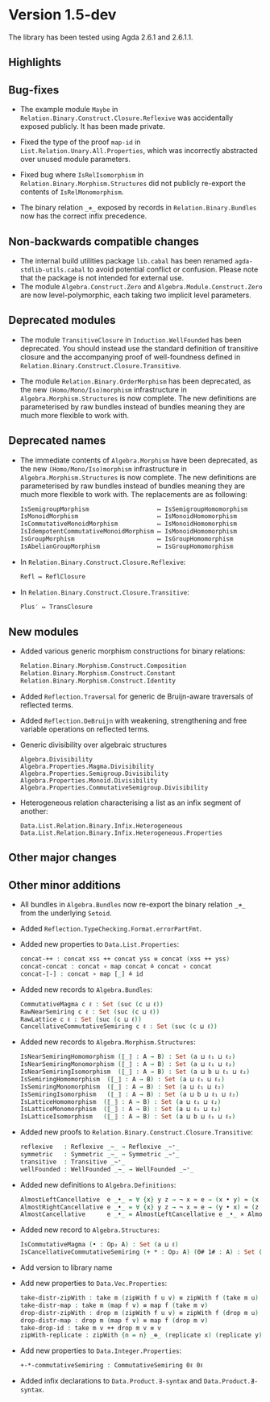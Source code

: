 Version 1.5-dev
===============

The library has been tested using Agda 2.6.1 and 2.6.1.1.

Highlights
----------

Bug-fixes
---------

* The example module `Maybe` in `Relation.Binary.Construct.Closure.Reflexive` was
  accidentally exposed publicly. It has been made private.

* Fixed the type of the proof `map-id` in `List.Relation.Unary.All.Properties`,
  which was incorrectly abstracted over unused module parameters.

* Fixed bug where `IsRelIsomorphism` in `Relation.Binary.Morphism.Structures` did not
  publicly re-export the contents of `IsRelMonomorphism`.

* The binary relation `_≉_` exposed by records in `Relation.Binary.Bundles` now has
  the correct infix precedence.

Non-backwards compatible changes
--------------------------------

* The internal build utilities package `lib.cabal` has been renamed
  `agda-stdlib-utils.cabal` to avoid potential conflict or confusion.
  Please note that the package is not intended for external use.
* The module `Algebra.Construct.Zero` and `Algebra.Module.Construct.Zero` are now level-polymorphic, each taking two implicit level parameters.

Deprecated modules
------------------

* The module `TransitiveClosure` in `Induction.WellFounded` has been deprecated.
  You should instead use the standard definition of transitive closure and the
  accompanying proof of well-foundness defined in `Relation.Binary.Construct.Closure.Transitive`.

* The module `Relation.Binary.OrderMorphism` has been deprecated, as the new
  `(Homo/Mono/Iso)morphism` infrastructure in `Algebra.Morphism.Structures` is now
  complete. The new definitions are parameterised by raw bundles instead of bundles
  meaning they are much more flexible to work with.

Deprecated names
----------------

* The immediate contents of `Algebra.Morphism` have been deprecated, as the new
  `(Homo/Mono/Iso)morphism` infrastructure in `Algebra.Morphism.Structures` is now
  complete. The new definitions are parameterised by raw bundles instead of bundles
  meaning they are much more flexible to work with. The replacements are as following:
  ```agda
  IsSemigroupMorphism                   ↦ IsSemigroupHomomorphism
  IsMonoidMorphism                      ↦ IsMonoidHomomorphism
  IsCommutativeMonoidMorphism           ↦ IsMonoidHomomorphism
  IsIdempotentCommutativeMonoidMorphism ↦ IsMonoidHomomorphism
  IsGroupMorphism                       ↦ IsGroupHomomorphism
  IsAbelianGroupMorphism                ↦ IsGroupHomomorphism
  ```

* In `Relation.Binary.Construct.Closure.Reflexive`:
  ```agda
  Refl ↦ ReflClosure
  ```

* In `Relation.Binary.Construct.Closure.Transitive`:
  ```agda
  Plus′ ↦ TransClosure
  ```

New modules
-----------

* Added various generic morphism constructions for binary relations:
  ```agda
  Relation.Binary.Morphism.Construct.Composition
  Relation.Binary.Morphism.Construct.Constant
  Relation.Binary.Morphism.Construct.Identity
  ```

* Added `Reflection.Traversal` for generic de Bruijn-aware traversals of reflected terms.
* Added `Reflection.DeBruijn` with weakening, strengthening and free variable operations
  on reflected terms.

* Generic divisibility over algebraic structures
  ```
  Algebra.Divisibility
  Algebra.Properties.Magma.Divisibility
  Algebra.Properties.Semigroup.Divisibility
  Algebra.Properties.Monoid.Divisibility
  Algebra.Properties.CommutativeSemigroup.Divisibility
  ```

* Heterogeneous relation characterising a list as an infix segment of another:
  ```
  Data.List.Relation.Binary.Infix.Heterogeneous
  Data.List.Relation.Binary.Infix.Heterogeneous.Properties
  ```

Other major changes
-------------------

Other minor additions
---------------------

* All bundles in `Algebra.Bundles` now re-export the binary relation `_≉_` from the underlying `Setoid`.

* Added `Reflection.TypeChecking.Format.errorPartFmt`.

* Added new properties to `Data.List.Properties`:
  ```agda
  concat-++ : concat xss ++ concat yss ≡ concat (xss ++ yss)
  concat-concat : concat ∘ map concat ≗ concat ∘ concat
  concat-[-] : concat ∘ map [_] ≗ id
  ```

* Added new records to `Algebra.Bundles`:
  ```agda
  CommutativeMagma c ℓ : Set (suc (c ⊔ ℓ))
  RawNearSemiring c ℓ : Set (suc (c ⊔ ℓ))
  RawLattice c ℓ : Set (suc (c ⊔ ℓ))
  CancellativeCommutativeSemiring c ℓ : Set (suc (c ⊔ ℓ))
  ```

* Added new records to `Algebra.Morphism.Structures`:
  ```agda
  IsNearSemiringHomomorphism (⟦_⟧ : A → B) : Set (a ⊔ ℓ₁ ⊔ ℓ₂)
  IsNearSemiringMonomorphism (⟦_⟧ : A → B) : Set (a ⊔ ℓ₁ ⊔ ℓ₂)
  IsNearSemiringIsomorphism  (⟦_⟧ : A → B) : Set (a ⊔ b ⊔ ℓ₁ ⊔ ℓ₂)
  IsSemiringHomomorphism  (⟦_⟧ : A → B) : Set (a ⊔ ℓ₁ ⊔ ℓ₂)
  IsSemiringMonomorphism  (⟦_⟧ : A → B) : Set (a ⊔ ℓ₁ ⊔ ℓ₂)
  IsSemiringIsomorphism   (⟦_⟧ : A → B) : Set (a ⊔ b ⊔ ℓ₁ ⊔ ℓ₂)
  IsLatticeHomomorphism  (⟦_⟧ : A → B) : Set (a ⊔ ℓ₁ ⊔ ℓ₂)
  IsLatticeMonomorphism  (⟦_⟧ : A → B) : Set (a ⊔ ℓ₁ ⊔ ℓ₂)
  IsLatticeIsomorphism   (⟦_⟧ : A → B) : Set (a ⊔ b ⊔ ℓ₁ ⊔ ℓ₂)
  ```

* Added new proofs to `Relation.Binary.Construct.Closure.Transitive`:
  ```agda
  reflexive   : Reflexive _∼_ → Reflexive _∼⁺_
  symmetric   : Symmetric _∼_ → Symmetric _∼⁺_
  transitive  : Transitive _∼⁺_
  wellFounded : WellFounded _∼_ → WellFounded _∼⁺_

* Added new definitions to `Algebra.Definitions`:
  ```agda
  AlmostLeftCancellative  e _•_ = ∀ {x} y z → ¬ x ≈ e → (x • y) ≈ (x • z) → y ≈ z
  AlmostRightCancellative e _•_ = ∀ {x} y z → ¬ x ≈ e → (y • x) ≈ (z • x) → y ≈ z
  AlmostCancellative      e _•_ = AlmostLeftCancellative e _•_ × AlmostRightCancellative e _•_
  ```

* Added new record to `Algebra.Structures`:
  ```agda
  IsCommutativeMagma (• : Op₂ A) : Set (a ⊔ ℓ)
  IsCancellativeCommutativeSemiring (+ * : Op₂ A) (0# 1# : A) : Set (a ⊔ ℓ)
  ```

* Add version to library name

* Add new properties to `Data.Vec.Properties`:
  ```agda
  take-distr-zipWith : take m (zipWith f u v) ≡ zipWith f (take m u) (take m v)
  take-distr-map : take m (map f v) ≡ map f (take m v)
  drop-distr-zipWith : drop m (zipWith f u v) ≡ zipWith f (drop m u) (drop m v)
  drop-distr-map : drop m (map f v) ≡ map f (drop m v)
  take-drop-id : take m v ++ drop m v ≡ v
  zipWith-replicate : zipWith {n = n} _⊕_ (replicate x) (replicate y) ≡ replicate (x ⊕ y)
  ```

* Add new properties to `Data.Integer.Properties`:
  ```agda
  +-*-commutativeSemiring : CommutativeSemiring 0ℓ 0ℓ
  ```

* Added infix declarations to `Data.Product.∃-syntax` and `Data.Product.∄-syntax`.
